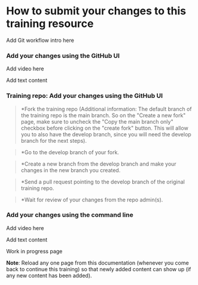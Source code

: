 # How to submit your changes to this training resource

Add Git workflow intro here

### Add your changes using the GitHub UI&#x20;

Add video here

Add text content


### Training repo: Add your changes using the GitHub UI

> *Fork the training repo (Additional information: The default branch of the training repo is the main branch. So on the "Create a new fork" page, make sure to uncheck the "Copy the main branch only" checkbox before clicking on the "create fork" button. This will allow you to also have the develop branch, since you will need the develop branch for the next steps).


> *Go to the develop branch of your fork.


> *Create a new branch from the develop branch and make your changes in the new branch you created.


> *Send a pull request pointing to the develop branch of the original training repo.


> *Wait for review of your changes from the repo admin(s).



### Add your changes using the command line

Add video here

Add text content



Work in progress page

**Note**: Reload any one page from this documentation (whenever you come back to continue this training) so that newly added content can show up (if any new content has been added).
